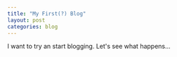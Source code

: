 ```yaml
---
title: "My First(?) Blog"
layout: post
categories: blog
---
```

I want to try an start blogging. Let's see what happens...

